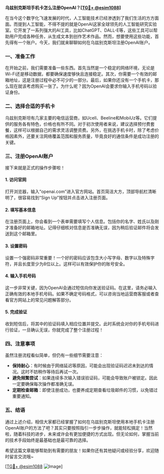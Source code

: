 **乌兹别克斯坦手机卡怎么注册OpenAI？[[TG💪+ @esim1088](https://t.me/s/esim1088)]**

在当今这个数字化飞速发展的时代，人工智能技术已经渗透到了我们生活的方方面面。而提到人工智能，不得不提的就是OpenAI这家全球领先的人工智能研究实验室。它开发了一系列强大的AI工具，比如ChatGPT、DALL-E等，这些工具可以帮助用户完成各种任务，从生成文本到创作艺术作品。然而，想要使用这些功能，首先得有一个账户。今天，我们就来聊聊如何在乌兹别克斯坦注册OpenAI账户。

### 一、准备工作

在开始之前，我们需要准备一些东西。首先当然是一个稳定的网络环境，无论是Wi-Fi还是移动数据，都要确保速度够快且连接稳定。其次，你需要一个有效的邮箱地址，这是注册过程中必不可少的一部分。最后，如果你还没有一个手机卡，那么现在就该考虑购买一张了。为什么呢？因为OpenAI会要求你输入手机号码以验证身份。

### 二、选择合适的手机卡

乌兹别克斯坦有几家主要的电信运营商，如Ucell、Beeline和MobiUz等。它们提供的服务各有特色，价格也有所不同。对于初次使用者来说，建议选择预付费套餐，这样可以根据自己的需求灵活调整资费。另外，在挑选手机卡时，除了考虑价格因素外，还要关注网络覆盖范围和服务质量，毕竟良好的通信条件是成功注册的关键。

### 三、注册OpenAI账户

接下来就是正式的操作步骤啦！

#### 1. 访问官网

打开浏览器，输入“openai.com”进入官方网站。首页简洁大方，顶部导航栏清晰明了，很容易找到“Sign Up”按钮并点击进入注册页面。

#### 2. 填写基本信息

在注册页面上，你会看到一个表单需要填写个人信息。包括你的名字、姓氏以及刚才准备好的邮箱地址。记得仔细核对信息是否准确无误，因为稍后验证邮件将会发送到这个邮箱里。

#### 3. 设置密码

设置一个强密码非常重要！一个好的密码应该包含大小写字母、数字以及特殊字符，并且长度至少为8位以上。这样可以有效保护你的账号安全。

#### 4. 输入手机号码

这一步非常关键，因为OpenAI会通过短信向你发送验证码。在这里，请务必输入正确有效的本地手机号码。如果不确定号码格式，可以咨询当地运营商客服或者查看官方网站上的常见问题解答部分。

#### 5. 完成验证

收到短信后，将其中的验证码填入相应位置并提交。此时系统会对你的手机号码进行验证，一旦确认无误，你就完成了整个注册过程！

### 四、注意事项

虽然注册流程看似简单，但仍有一些细节需要注意：

- **保持耐心**：有时候由于网络延迟等原因，可能会出现验证码迟迟未到达的情况。这时不妨稍作等待后再试一次。
- **避免频繁尝试**：如果连续多次输入错误验证码，可能会导致账户被锁定。因此一定要确保每次操作都准确无误。
- **定期检查邮箱**：即使注册成功，也要养成定期查看垃圾邮件的习惯，以免错过重要通知。

### 五、结语

通过上述介绍，相信大家都已经掌握了如何在乌兹别克斯坦使用本地手机卡注册OpenAI账户的方法了吧？其实只要按照指引一步步操作，就能轻松搞定！当然啦，随着科技的进步，未来或许会有更加便捷的方式出现。但无论如何，掌握当前的技术手段始终是最基础也是最可靠的选择。

希望这篇文章能够帮助到有需要的朋友！如果你还有其他疑问或经验分享，欢迎随时留言交流哦~

[[TG💪+ @esim1088](https://t.me/s/esim1088) ![Image](https://i.postimg.cc/4NQfJmqS/Snipaste-2025-05-13-00-14-12.png)]